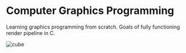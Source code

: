 # Computer Graphics Programming
Learning graphics programming from scratch. Goals of fully functioning render pipeline in C.

![cube](https://github.com/MortenSorensenNOR/Computer-Graphics-Programming/assets/78021204/09d50d49-55d2-41e7-a3ad-f7d9432da8e6)
